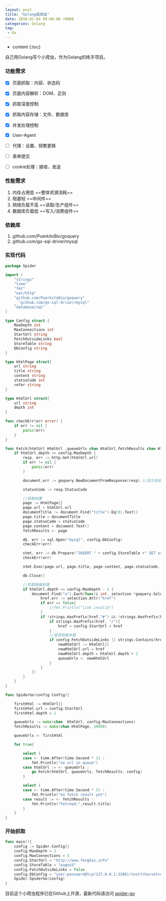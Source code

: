 ```yaml
---
layout: post
title: "Golang版爬虫"
date: 2018-01-04 09:00:00 +0800 
categories: Golang
tag:
 - Go
---
```

* content
{:toc}

自己用Golang写个小爬虫，作为Golang的练手项目。

### 功能需求

- [x] 页面抓取：内容、状态码
- [x] 页面内容解析：DOM、正则
- [x] 抓取深度控制
- [x] 抓取内容存储：文件、数据库
- [x] 并发处理控制
- [x] User-Agent
- [ ] 代理：设置、频繁更换
- [ ] 表单提交
- [ ] cookie处理：接收、发送


### 性能需求

1. 内存占用低 ==整体资源消耗==
2. 阻塞轻 ==中间件==
3. 网络负载不高  ==读取/生产组件==
4. 数据库负载低  ==写入/消费组件==

<!-- more -->

### 依赖库

1. github.com/PuerkitoBio/goquery
2. github.com/go-sql-driver/mysql

### 实现代码

```go
package Spider

import (
	"strings"
	"time"
	"fmt"
	"net/http"
	"github.com/PuerkitoBio/goquery"
	_ "github.com/go-sql-driver/mysql"
	"database/sql"
)

type Config struct {
	MaxDepth int
	MaxConnections int
	StartUrl string
	FetchOutsideLinks bool
	StoreTable string
	DbConfig string
}

type HtmlPage struct{
	url string
	title string
	content string
	statusCode int
	refer string
}

type HtmlUrl struct{
	url string
	depth int
}

func checkErr(err error) {
	if err != nil {
		panic(err)
	}
}

func Fetch(htmlUrl HtmlUrl ,queueUrls chan HtmlUrl,fetchResults chan HtmlPage, config Config){
	if htmlUrl.depth <= config.MaxDepth {
		resp, err := http.Get(htmlUrl.url)
		if err != nil {
			panic(err)
		}

		document,err := goquery.NewDocumentFromResponse(resp) //该方法调用完成后会执行 resp.Body.Close()

		statusCode := resp.StatusCode

		//抓取结果
		page := HtmlPage{}
		page.url = htmlUrl.url
		documentTitle := document.Find("title").Eq(0).Text()
		page.title = documentTitle
		page.statusCode = statusCode
		page.content = document.Text()
		fetchResults <- page

		db, err := sql.Open("mysql", config.DbConfig)
		checkErr(err)

		stmt, err := db.Prepare("INSERT " + config.StoreTable +" SET url=?,title=?,content=?,statusCode=?,depth=?")
		checkErr(err)

		stmt.Exec(page.url, page.title, page.content, page.statusCode, htmlUrl.depth)

		db.Close()

		//页面链接处理
		if htmlUrl.depth <= config.MaxDepth - 1 {
			document.Find("a").Each(func(i int, selection *goquery.Selection) {
				href,err := selection.Attr("href")
				if err == false{
					//fmt.Println("link invalid")
				}
				if !strings.HasPrefix(href,"#") && !strings.HasPrefix(href,"mailto") && !strings.EqualFold(href,"/") {
					if strings.HasPrefix(href, "/"){
						href = config.StartUrl + href
					}
					//是否抓取外链
					if config.FetchOutsideLinks || strings.Contains(href ,config.StartUrl){
						newHtmlUrl := HtmlUrl{}
						newHtmlUrl.url = href
						newHtmlUrl.depth = htmlUrl.depth + 1
						queueUrls <- newHtmlUrl
					}
				}
			})
		}
	}
}

func SpiderGo(config Config){

	firstHtml := HtmlUrl{}
	firstHtml.url = config.StartUrl
	firstHtml.depth = 1

	queueUrls := make(chan  HtmlUrl, config.MaxConnections)
	fetchResults := make(chan HtmlPage, 10000)

	queueUrls <- firstHtml

	for true{

		select {
		case <- time.After(time.Second * 1) :
			fmt.Println("no url in queue")
		case htmlUrl := <- queueUrls :
			go Fetch(htmlUrl, queueUrls, fetchResults, config)
		}

		select {
		case <- time.After(time.Second * 5) :
			fmt.Println("no fetch result yet")
		case result := <- fetchResults :
			fmt.Println("Fetched:",result.title)
		}
	}
}
```

### 开始抓取

```go
func main(){
    config := Spider.Config{}
	config.MaxDepth = 2
	config.MaxConnections = 5
	config.StartUrl = "http://www.fengkai.info"
	config.StoreTable = "pages5"
	config.FetchOutsideLinks = false
	config.DbConfig = "user:password@tcp(127.0.0.1:3306)/test?charset=utf8"
	Spider.SpiderGo(config)
}
```

目前这个小爬虫程序已在Github上开源，最新代码请访问 [spider-go](https://github.com/fengkai8375/spider-go) 
